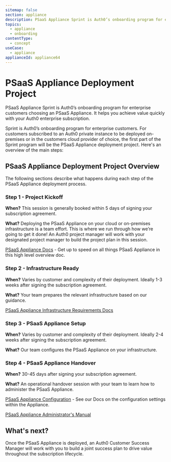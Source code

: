 ```yaml
---
sitemap: false
section: appliance
description: PSaaS Appliance Sprint is Auth0’s onboarding program for enterprise customers choosing an PSaaS Appliance. It helps you achieve value quickly with your Auth0 enterprise subscription.
topics:
  - appliance
  - onboarding
contentType:
  - concept
useCase:
  - appliance
applianceId: appliance64
---
```


# PSaaS Appliance Deployment Project

PSaaS Appliance Sprint is Auth0’s onboarding program for enterprise customers choosing an PSaaS Appliance. It helps you achieve value quickly with your Auth0 enterprise subscription.

Sprint is Auth0’s onboarding program for enterprise customers.  For customers subscribed to an Auth0 private instance to be deployed on-premises or in the customers cloud provider of choice, the first part of the Sprint program will be the PSaaS Appliance deployment project.  Here's an overview of the main steps:

## PSaaS Appliance Deployment Project Overview

The following sections describe what happens during each step of the PSaaS Appliance deployment process.

### Step 1 - Project Kickoff

**When?**  This session is generally booked within 5 days of signing your subscription agreement.

**What?** Deploying the PSaaS Appliance on your cloud or on-premises infrastructure is a team effort.  This is where we run through how we’re going to get it done!  An Auth0 project manager will work with your designated project manager to build the project plan in this session.

[PSaaS Appliance Docs](/appliance) - Get up to speed on all things PSaaS Appliance in this high level overview doc.

### Step 2 - Infrastructure Ready

**When?**  Varies by customer and complexity of their deployment.  Ideally 1-3 weeks after signing the subscription agreement.

**What?** Your team prepares the relevant infrastructure based on our guidance.

[PSaaS Appliance Infrastructure Requirements Docs](/appliance/infrastructure)

### Step 3 - PSaaS Appliance Setup

**When?**  Varies by customer and complexity of their deployment.  Ideally 2-4 weeks after signing the subscription agreement.

**What?** Our team configures the PSaaS Appliance on your infrastructure.

### Step 4 - PSaaS Appliance Handover

**When?** 30-45 days after signing your subscription agreement.

**What?** An operational handover session with your team to learn how to administer the PSaaS Appliance.

[PSaaS Appliance Configuration](/appliance/dashboard) - See our Docs on the configuration settings within the Appliance.

[PSaaS Appliance Administrator's Manual](/appliance/admin)

## What's next?

Once the PSaaS Appliance is deployed, an Auth0 Customer Success Manager will work with you to build a joint success plan to drive value throughout the subscription lifecycle.
